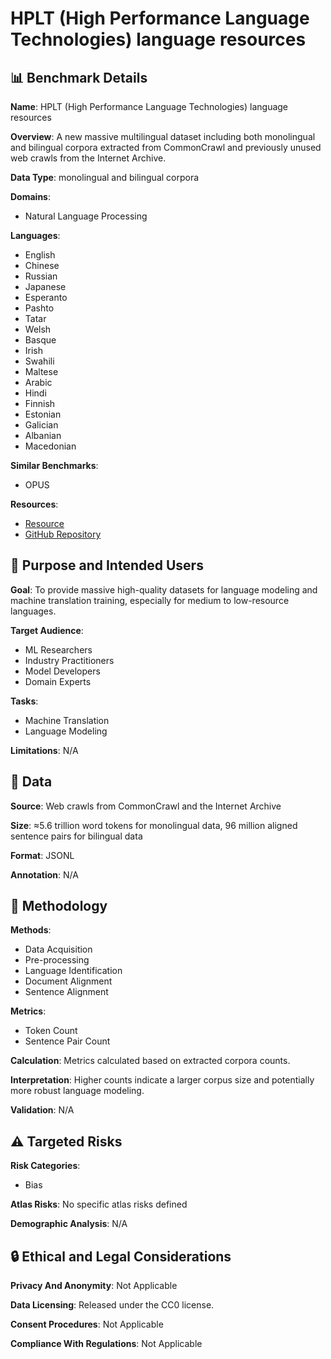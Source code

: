 # HPLT (High Performance Language Technologies) language resources

## 📊 Benchmark Details

**Name**: HPLT (High Performance Language Technologies) language resources

**Overview**: A new massive multilingual dataset including both monolingual and bilingual corpora extracted from CommonCrawl and previously unused web crawls from the Internet Archive.

**Data Type**: monolingual and bilingual corpora

**Domains**:
- Natural Language Processing

**Languages**:
- English
- Chinese
- Russian
- Japanese
- Esperanto
- Pashto
- Tatar
- Welsh
- Basque
- Irish
- Swahili
- Maltese
- Arabic
- Hindi
- Finnish
- Estonian
- Galician
- Albanian
- Macedonian

**Similar Benchmarks**:
- OPUS

**Resources**:
- [Resource](https://hplt-project.org/datasets/)
- [GitHub Repository](https://github.com/hplt-project/)

## 🎯 Purpose and Intended Users

**Goal**: To provide massive high-quality datasets for language modeling and machine translation training, especially for medium to low-resource languages.

**Target Audience**:
- ML Researchers
- Industry Practitioners
- Model Developers
- Domain Experts

**Tasks**:
- Machine Translation
- Language Modeling

**Limitations**: N/A

## 💾 Data

**Source**: Web crawls from CommonCrawl and the Internet Archive

**Size**: ≈5.6 trillion word tokens for monolingual data, 96 million aligned sentence pairs for bilingual data

**Format**: JSONL

**Annotation**: N/A

## 🔬 Methodology

**Methods**:
- Data Acquisition
- Pre-processing
- Language Identification
- Document Alignment
- Sentence Alignment

**Metrics**:
- Token Count
- Sentence Pair Count

**Calculation**: Metrics calculated based on extracted corpora counts.

**Interpretation**: Higher counts indicate a larger corpus size and potentially more robust language modeling.

**Validation**: N/A

## ⚠️ Targeted Risks

**Risk Categories**:
- Bias

**Atlas Risks**:
No specific atlas risks defined

**Demographic Analysis**: N/A

## 🔒 Ethical and Legal Considerations

**Privacy And Anonymity**: Not Applicable

**Data Licensing**: Released under the CC0 license.

**Consent Procedures**: Not Applicable

**Compliance With Regulations**: Not Applicable
